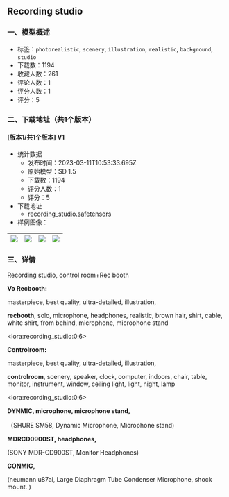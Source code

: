## Recording studio
### 一、模型概述

- 标签：`photorealistic`, `scenery`, `illustration`, `realistic`, `background`, `studio`
- 下载数：1194
- 收藏人数：261
- 评论人数：1
- 评分人数：1
- 评分：5

### 二、下载地址（共1个版本）

#### [版本1/共1个版本] V1

- 统计数据
  - 发布时间：2023-03-11T10:53:33.695Z
  - 原始模型：SD 1.5
  - 下载数：1194
  - 评分人数：1
  - 评分：5
- 下载地址
  - [recording_studio.safetensors](https://civitai.com/api/download/models/21563)
- 样例图像：

| <img src="https://image.civitai.com/xG1nkqKTMzGDvpLrqFT7WA/081d47fa-6be8-4a94-b5ba-e16abd2e6900/width=450/229212.jpeg" /> | <img src="https://image.civitai.com/xG1nkqKTMzGDvpLrqFT7WA/c8fa8fb8-7b5b-4cbb-fcc6-d5fe7a357f00/width=450/229230.jpeg" /> | <img src="https://image.civitai.com/xG1nkqKTMzGDvpLrqFT7WA/577dd56f-dc16-461c-6b25-5be584995600/width=450/229229.jpeg" /> | <img src="https://image.civitai.com/xG1nkqKTMzGDvpLrqFT7WA/c0c284f1-1f3a-4127-106d-a6c4d0978700/width=450/229228.jpeg" /> |
| ---- | ---- | ---- | ---- |


### 三、详情
<p>Recording studio, control room+Rec booth</p><p></p><p><strong>Vo Recbooth:</strong></p><p>masterpiece, best quality, ultra-detailed, illustration,</p><p><strong>recbooth</strong>, solo, microphone, headphones, realistic, brown hair, shirt, cable, white shirt, from behind, microphone, microphone stand</p><p> &lt;lora:recording_studio:0.6&gt;</p><p></p><p><strong>Controlroom:</strong></p><p>masterpiece, best quality, ultra-detailed, illustration,</p><p><strong>controlroom</strong>, scenery, speaker, clock, computer, indoors, chair, table, monitor, instrument, window, ceiling light, light, night, lamp</p><p> &lt;lora:recording_studio:0.6&gt;</p><p></p><p><strong>DYNMIC, microphone, microphone stand,</strong></p><p>（SHURE SM58, Dynamic Microphone, Microphone stand)</p><p><strong>MDRCD0900ST, headphones,</strong></p><p>(SONY MDR-CD900ST, Monitor Headphones)</p><p><strong>CONMIC,</strong></p><p>(neumann u87ai, Large Diaphragm Tube Condenser Microphone, shock mount. )</p>